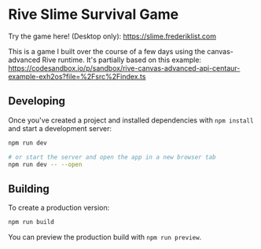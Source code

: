# Rive Slime Survival Game

Try the game here! (Desktop only): https://slime.frederiklist.com

This is a game I built over the course of a few days using the canvas-advanced Rive runtime.
It's partially based on this example: https://codesandbox.io/p/sandbox/rive-canvas-advanced-api-centaur-example-exh2os?file=%2Fsrc%2Findex.ts

## Developing

Once you've created a project and installed dependencies with `npm install` and start a development server:

```bash
npm run dev

# or start the server and open the app in a new browser tab
npm run dev -- --open
```

## Building

To create a production version:

```bash
npm run build
```

You can preview the production build with `npm run preview`.

